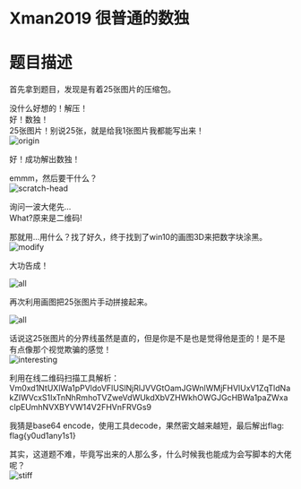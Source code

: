 # Xman2019 很普通的数独

# 题目描述
首先拿到题目，发现是有着25张图片的压缩包。    

没什么好想的！解压！  
好！数独！  
25张图片！别说25张，就是给我1张图片我都能写出来！  
![origin](..\..\..\..\pics\wp\xman-QR-origin.png)  

好！成功解出数独！  

emmm，然后要干什么？  
![scratch-head](..\..\..\..\pics\emojis\scratch-head.jpg)  

询问一波大佬先...  
What?原来是二维码!  

那就用...用什么？找了好久，终于找到了win10的画图3D来把数字块涂黑。  
![modify](..\..\..\..\pics\wp\xman-QR-modifing.png)

大功告成！  

![all](..\..\..\..\pics\wp\xman-QR-code-all.png)  

再次利用画图把25张图片手动拼接起来。  

![all](..\..\..\..\pics\wp\xman-QR-code.png)  

话说这25张图片的分界线虽然是直的，但是你是不是也是觉得他是歪的！是不是有点像那个视觉欺骗的感觉！  
![interesting](..\..\..\..\pics\emojis\interesting.jpg)

利用在线二维码扫描工具解析：  
Vm0xd1NtUXlWa1pPVldoVFlUSlNjRlJVVGtOamJGWnlWMjFHVlUxV1ZqTldNakZIWVcxS1IxTnNhRmhoTVZweVdWUkdXbVZHWkhOWGJGcHBWa1paZWxaclpEUmhNVXBYVW14V2FHVnFRVGs9  

我猜是base64 encode，使用工具decode，果然密文越来越短，最后解出flag:  
flag{y0ud1any1s1}  


其实，这道题不难，毕竟写出来的人那么多，什么时候我也能成为会写脚本的大佬呢？  
![stiff](..\..\..\..\pics\emojis\stiff.jpeg)